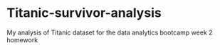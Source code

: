 # Titanic-survivor-analysis
My analysis of  Titanic dataset for the data analytics bootcamp week 2 homework
